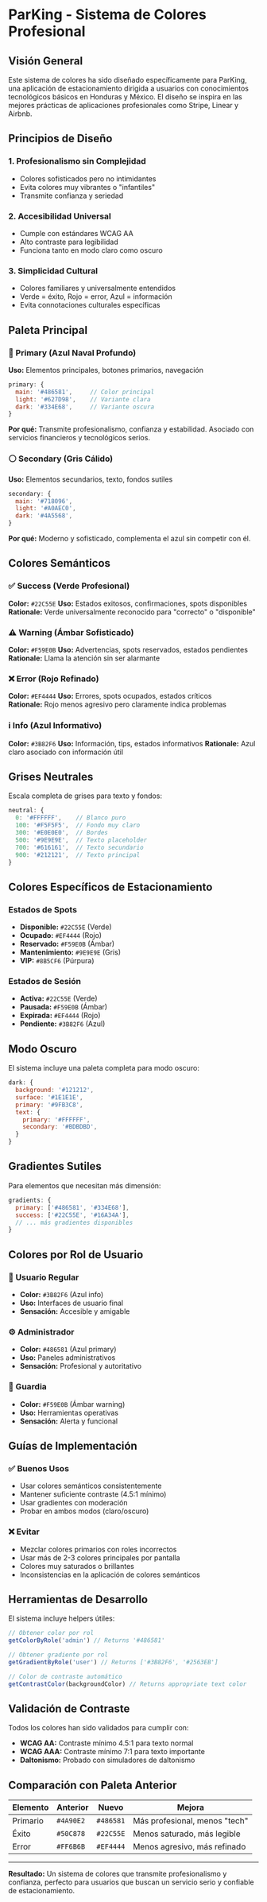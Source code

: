 # ParKing - Sistema de Colores Profesional

## Visión General

Este sistema de colores ha sido diseñado específicamente para ParKing, una aplicación de estacionamiento dirigida a usuarios con conocimientos tecnológicos básicos en Honduras y México. El diseño se inspira en las mejores prácticas de aplicaciones profesionales como Stripe, Linear y Airbnb.

## Principios de Diseño

### 1. **Profesionalismo sin Complejidad**
- Colores sofisticados pero no intimidantes
- Evita colores muy vibrantes o "infantiles"
- Transmite confianza y seriedad

### 2. **Accesibilidad Universal**
- Cumple con estándares WCAG AA
- Alto contraste para legibilidad
- Funciona tanto en modo claro como oscuro

### 3. **Simplicidad Cultural**
- Colores familiares y universalmente entendidos
- Verde = éxito, Rojo = error, Azul = información
- Evita connotaciones culturales específicas

## Paleta Principal

### 🔵 Primary (Azul Naval Profundo)
**Uso:** Elementos principales, botones primarios, navegación
```javascript
primary: {
  main: '#486581',     // Color principal
  light: '#627D98',    // Variante clara
  dark: '#334E68',     // Variante oscura
}
```
**Por qué:** Transmite profesionalismo, confianza y estabilidad. Asociado con servicios financieros y tecnológicos serios.

### ⚪ Secondary (Gris Cálido)
**Uso:** Elementos secundarios, texto, fondos sutiles
```javascript
secondary: {
  main: '#718096',
  light: '#A0AEC0',
  dark: '#4A5568',
}
```
**Por qué:** Moderno y sofisticado, complementa el azul sin competir con él.

## Colores Semánticos

### ✅ Success (Verde Profesional)
**Color:** `#22C55E`
**Uso:** Estados exitosos, confirmaciones, spots disponibles
**Rationale:** Verde universalmente reconocido para "correcto" o "disponible"

### ⚠️ Warning (Ámbar Sofisticado)  
**Color:** `#F59E0B`
**Uso:** Advertencias, spots reservados, estados pendientes
**Rationale:** Llama la atención sin ser alarmante

### ❌ Error (Rojo Refinado)
**Color:** `#EF4444`
**Uso:** Errores, spots ocupados, estados críticos  
**Rationale:** Rojo menos agresivo pero claramente indica problemas

### ℹ️ Info (Azul Informativo)
**Color:** `#3B82F6`
**Uso:** Información, tips, estados informativos
**Rationale:** Azul claro asociado con información útil

## Grises Neutrales

Escala completa de grises para texto y fondos:

```javascript
neutral: {
  0: '#FFFFFF',    // Blanco puro
  100: '#F5F5F5',  // Fondo muy claro
  300: '#E0E0E0',  // Bordes
  500: '#9E9E9E',  // Texto placeholder
  700: '#616161',  // Texto secundario
  900: '#212121',  // Texto principal
}
```

## Colores Específicos de Estacionamiento

### Estados de Spots
- **Disponible:** `#22C55E` (Verde)
- **Ocupado:** `#EF4444` (Rojo) 
- **Reservado:** `#F59E0B` (Ámbar)
- **Mantenimiento:** `#9E9E9E` (Gris)
- **VIP:** `#8B5CF6` (Púrpura)

### Estados de Sesión
- **Activa:** `#22C55E` (Verde)
- **Pausada:** `#F59E0B` (Ámbar)
- **Expirada:** `#EF4444` (Rojo)
- **Pendiente:** `#3B82F6` (Azul)

## Modo Oscuro

El sistema incluye una paleta completa para modo oscuro:

```javascript
dark: {
  background: '#121212',
  surface: '#1E1E1E',
  primary: '#9FB3C8',
  text: {
    primary: '#FFFFFF',
    secondary: '#BDBDBD',
  }
}
```

## Gradientes Sutiles

Para elementos que necesitan más dimensión:

```javascript
gradients: {
  primary: ['#486581', '#334E68'],
  success: ['#22C55E', '#16A34A'],
  // ... más gradientes disponibles
}
```

## Colores por Rol de Usuario

### 👤 Usuario Regular
- **Color:** `#3B82F6` (Azul info)
- **Uso:** Interfaces de usuario final
- **Sensación:** Accesible y amigable

### ⚙️ Administrador  
- **Color:** `#486581` (Azul primary)
- **Uso:** Paneles administrativos
- **Sensación:** Profesional y autoritativo

### 👮 Guardia
- **Color:** `#F59E0B` (Ámbar warning)
- **Uso:** Herramientas operativas
- **Sensación:** Alerta y funcional

## Guías de Implementación

### ✅ Buenos Usos
- Usar colores semánticos consistentemente
- Mantener suficiente contraste (4.5:1 mínimo)
- Usar gradientes con moderación
- Probar en ambos modos (claro/oscuro)

### ❌ Evitar
- Mezclar colores primarios con roles incorrectos
- Usar más de 2-3 colores principales por pantalla
- Colores muy saturados o brillantes
- Inconsistencias en la aplicación de colores semánticos

## Herramientas de Desarrollo

El sistema incluye helpers útiles:

```javascript
// Obtener color por rol
getColorByRole('admin') // Returns '#486581'

// Obtener gradiente por rol  
getGradientByRole('user') // Returns ['#3B82F6', '#2563EB']

// Color de contraste automático
getContrastColor(backgroundColor) // Returns appropriate text color
```

## Validación de Contraste

Todos los colores han sido validados para cumplir con:
- **WCAG AA:** Contraste mínimo 4.5:1 para texto normal
- **WCAG AAA:** Contraste mínimo 7:1 para texto importante
- **Daltonismo:** Probado con simuladores de daltonismo

## Comparación con Paleta Anterior

| Elemento | Anterior | Nuevo | Mejora |
|----------|----------|-------|--------|
| Primario | `#4A90E2` | `#486581` | Más profesional, menos "tech" |
| Éxito | `#50C878` | `#22C55E` | Menos saturado, más legible |
| Error | `#FF6B6B` | `#EF4444` | Menos agresivo, más refinado |

---

**Resultado:** Un sistema de colores que transmite profesionalismo y confianza, perfecto para usuarios que buscan un servicio serio y confiable de estacionamiento.